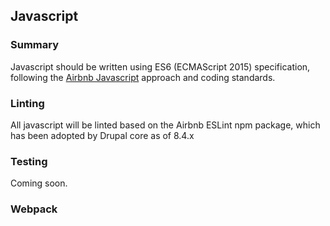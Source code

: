 ## Javascript

### Summary

Javascript should be written using ES6 (ECMAScript 2015) specification, following the [Airbnb Javascript](https://github.com/airbnb/javascript) approach and coding standards.

### Linting

All javascript will be linted based on the Airbnb ESLint npm package, which has been adopted by Drupal core as of 8.4.x

### Testing

Coming soon.

### Webpack
